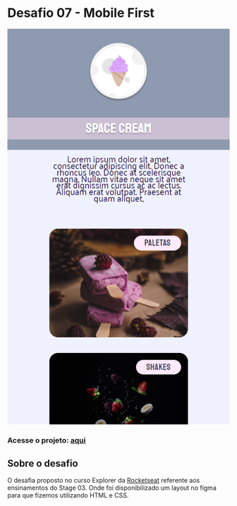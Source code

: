 # Desafio 07 - Mobile First
<img src="./images/screenshot.png"/>

### Acesse o projeto: [aqui](https://jonasncsantos.github.io/Desafio-07-Mobile-First/)

## Sobre o desafio
O desafia proposto no curso Explorer da [Rocketseat](https://www.rocketseat.com.br/) referente aos ensinamentos do Stage 03. Onde foi disponibilizado um layout no figma para que fizemos utilizando HTML e CSS.